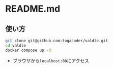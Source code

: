 # README.md

## 使い方

```bash
git clone git@github.com:togacoder/valdle.git
cd valdle
docker compose up -d
```

* ブラウザから`localhost:80`にアクセス
